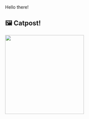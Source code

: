 Hello there!



## 🖼️ Catpost!

<sub>
    <img src="https://cdn2.thecatapi.com/images/qdUrhZ06L.jpg" height="256">
</sub>

